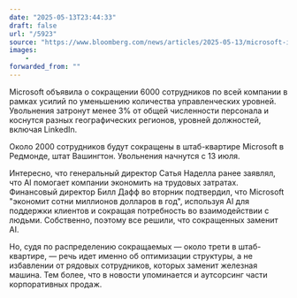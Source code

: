 ```yaml
---
date: "2025-05-13T23:44:33"
draft: false
url: "/5923"
source: "https://www.bloomberg.com/news/articles/2025-05-13/microsoft-is-cutting-3-of-employees-to-reduce-management-layers"
images:
    -
forwarded_from: ""
---
```


Microsoft объявила о сокращении 6000 сотрудников по всей компании в рамках усилий по уменьшению количества управленческих уровней. Увольнения затронут менее 3% от общей численности персонала и коснутся разных географических регионов, уровней должностей, включая LinkedIn.

Около 2000 сотрудников будут сокращены в штаб-квартире Microsoft в Редмонде, штат Вашингтон. Увольнения начнутся с 13 июля.

Интересно, что генеральный директор Сатья Наделла ранее заявлял, что AI помогает компании экономить на трудовых затратах. Финансовый директор Билл Дафф во вторник подтвердил, что Microsoft "экономит сотни миллионов долларов в год", используя AI для поддержки клиентов и сокращая потребность во взаимодействии с людьми. Собственно, поэтому все решили, что сокращенных заменит AI. 

Но, судя по распределению сокращаемых — около трети в штаб-квартире, — речь идет именно об оптимизации структуры, а не избавлении от рядовых сотрудников, которых заменит железная машина. Тем более, что в новости упоминается и аутсорсинг части корпоративных продаж.
